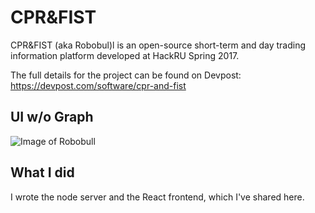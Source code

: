 # CPR&FIST

CPR&FIST (aka Robobul)l is an open-source short-term and day trading information platform developed at HackRU Spring 2017.  

The full details for the project can be found on Devpost: https://devpost.com/software/cpr-and-fist 

## UI w/o Graph
![Image of Robobull](http://logan-may.com/wp-content/uploads/2017/04/cprandfist_2.png)

## What I did
I wrote the node server and the React frontend, which I've shared here.
